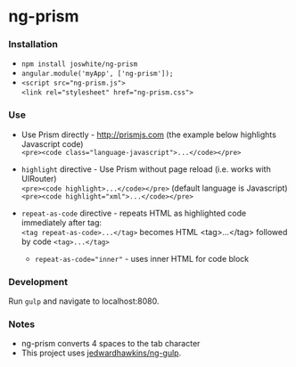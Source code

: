 # ng-prism

### Installation

- `npm install joswhite/ng-prism`
- `angular.module('myApp', ['ng-prism']);`
- `<script src="ng-prism.js">`<br>
  `<link rel="stylesheet" href="ng-prism.css">`

### Use

- Use Prism directly - http://prismjs.com (the example below highlights Javascript code)<br>
  `<pre><code class="language-javascript">...</code></pre>`

- `highlight` directive - Use Prism without page reload (i.e. works with UIRouter)<br>
  `<pre><code highlight>...</code></pre>` (default language is Javascript)<br>
  `<pre><code highlight="xml">...</code></pre>`
  
- `repeat-as-code` directive - repeats HTML as highlighted code immediately after tag:<br>
  `<tag repeat-as-code>...</tag>` becomes HTML &lt;tag&gt;...&lt;/tag&gt; followed by code `<tag>...</tag>`
   * `repeat-as-code="inner"` - uses inner HTML for code block
    
### Development

Run `gulp` and navigate to localhost:8080. 

### Notes

- ng-prism converts 4 spaces to the tab character 
- This project uses [jedwardhawkins/ng-gulp](https://www.github.com/jedwardhawkins/ng-gulp).